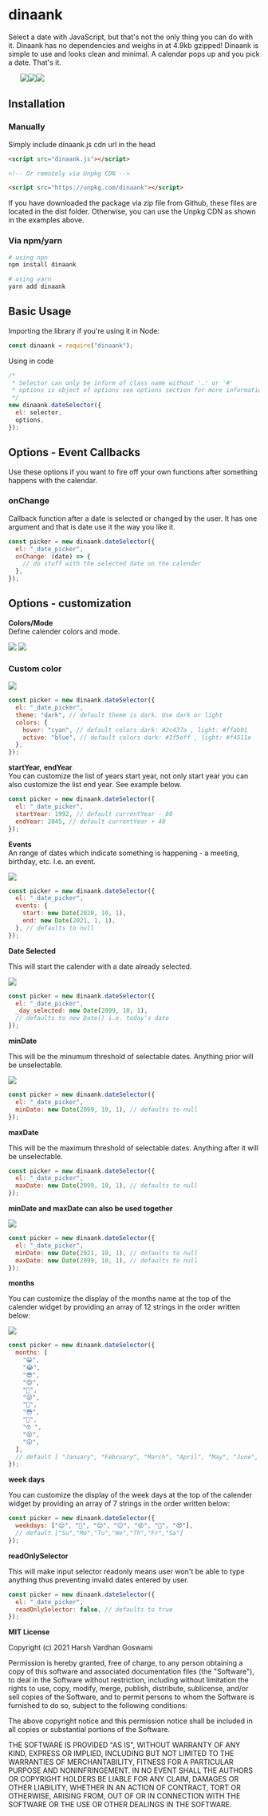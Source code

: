 # dinaank

Select a date with JavaScript, but that's not the only thing you can do with it. Dinaank has no dependencies and weighs in at 4.9kb gzipped! Dinaank is simple to use and looks clean and minimal. A calendar pops up and you pick a date. That's it.

<ul style="list-style-type:none;display:flex;">
  <li><img src="https://raw.githubusercontent.com/iamharshdev/dinaank/master/screenshots/Screenshot_4.png"></li>
  <li><img src=".https://raw.githubusercontent.com/iamharshdev/dinaank/master/screenshots/Screenshot_5.png"></li>
  <li><img src="https://raw.githubusercontent.com/iamharshdev/dinaank/master/screenshots/Screenshot_6.png"></li>
</ul>

## Installation

### Manually

Simply include dinaank.js cdn url in the head

```html
<script src="dinaank.js"></script>

<!-- Or remotely via Unpkg CDN -->

<script src="https://unpkg.com/dinaank"></script>
```

If you have downloaded the package via zip file from Github, these files are located in the dist folder. Otherwise, you can use the Unpkg CDN as shown in the examples above.

### Via npm/yarn

```sh
# using npn
npm install dinaank

# using yarn
yarn add dinaank
```

## Basic Usage

Importing the library if you're using it in Node:

```js
const dinaank = require("dinaank");
```

Using in code

```js
/*
 * Selector can only be inform of class name without '.' or '#'
 * options is object of options see options section for more information.
 */
new dinaank.dateSelector({
  el: selector,
  options,
});
```

## Options - Event Callbacks

Use these options if you want to fire off your own functions after something happens with the calendar.

### onChange

Callback function after a date is selected or changed by the user. It has one argument and that is date use it the way you like it.

```js
const picker = new dinaank.dateSelector({
  el: "_date_picker",
  onChange: (date) => {
    // do stuff with the selected date on the calender
  },
});
```

## Options - customization

**Colors/Mode**
<br>
Define calender colors and mode.

<img src=".https://raw.githubusercontent.com/iamharshdev/dinaank/master/screenshots/Screenshot_4.png">
<img src="https://raw.githubusercontent.com/iamharshdev/dinaank/master/screenshots/Screenshot_7.png">

### **Custom color**

<img src="https://raw.githubusercontent.com/iamharshdev/dinaank/master/screenshots/Screenshot_11.png">

```js
const picker = new dinaank.dateSelector({
  el: "_date_picker",
  theme: "dark", // default theme is dark. Use dark or light
  colors: {
    hover: "cyan", // default colors dark: #2c437a , light: #ffab91
    active: "blue", // default colors dark: #1f5eff , light: #f4511e
  },
});
```

**startYear,**
**endYear**
<br>
You can customize the list of years start year, not only start year you can also customize the list end year. See example below.

```js
const picker = new dinaank.dateSelector({
  el: "_date_picker",
  startYear: 1992, // default currentYear - 80
  endYear: 2045, // default currentYear + 40
});
```

**Events**
<br>
An range of dates which indicate something is happening - a meeting, birthday, etc. I.e. an event.

<img src="https://raw.githubusercontent.com/iamharshdev/dinaank/master/screenshots/Screenshot_9.png">

```js
const picker = new dinaank.dateSelector({
  el: "_date_picker",
  events: {
    start: new Date(2020, 10, 1),
    end: new Date(2021, 1, 1),
  }, // defaults to null
});
```

**Date Selected**

This will start the calender with a date already selected.

<img src="https://raw.githubusercontent.com/iamharshdev/dinaank/master/screenshots/Screenshot_7.png">

```js
const picker = new dinaank.dateSelector({
  el: "_date_picker",
  _day_selected: new Date(2099, 10, 1),
  // defaults to new Date() i.e. today's date
});
```

**minDate**

This will be the minumum threshold of selectable dates. Anything prior will be unselectable.

<img src="https://raw.githubusercontent.com/iamharshdev/dinaank/master/screenshots/Screenshot_10.png">

```js
const picker = new dinaank.dateSelector({
  el: "_date_picker",
  minDate: new Date(2099, 10, 1), // defaults to null
});
```

**maxDate**

This will be the maximum threshold of selectable dates. Anything after it will be unselectable.

```js
const picker = new dinaank.dateSelector({
  el: "_date_picker",
  maxDate: new Date(2099, 10, 1), // defaults to null
});
```

**minDate and maxDate can also be used together**

<img src="https://raw.githubusercontent.com/iamharshdev/dinaank/master/screenshots/Screenshot_10.png">

```js
const picker = new dinaank.dateSelector({
  el: "_date_picker",
  minDate: new Date(2021, 10, 1), // defaults to null
  maxDate: new Date(2099, 10, 1), // defaults to null
});
```

**months**

You can customize the display of the months name at the top of the calender widget by providing an array of 12 strings in the order written below:

<img src="https://raw.githubusercontent.com/iamharshdev/dinaank/master/screenshots/custom_months.png">

```js
const picker = new dinaank.dateSelector({
  months: [
    "😀",
    "😂",
    "😎",
    "😍",
    "🤩",
    "😜",
    "😬",
    "😳",
    "🤪",
    "🤓 ",
    "😝",
    "😮",
  ],
  // default [ "January", "February", "March", "April", "May", "June", "July", "August", "September", "October", "November", "December"]
});
```

**week days**

You can customize the display of the week days at the top of the calender widget by providing an array of 7 strings in the order written below:

```js
const picker = new dinaank.dateSelector({
  weekdays: ["😌", "🥶", "😌", "😐", "😝", "🤧", "😍"],
  // default ["Su","Mo","Tu","We","Th","Fr","Sa"]
});
```

**readOnlySelector**

This will make input selector readonly means user won't be able to type anything thus preventing invalid dates entered by user.

```js
const picker = new dinaank.dateSelector({
  el: "_date_picker",
  readOnlySelector: false, // defaults to true
});
```

**MIT License**

Copyright (c) 2021 Harsh Vardhan Goswami

Permission is hereby granted, free of charge, to any person obtaining a copy
of this software and associated documentation files (the "Software"), to deal
in the Software without restriction, including without limitation the rights
to use, copy, modify, merge, publish, distribute, sublicense, and/or sell
copies of the Software, and to permit persons to whom the Software is
furnished to do so, subject to the following conditions:

The above copyright notice and this permission notice shall be included in all
copies or substantial portions of the Software.

THE SOFTWARE IS PROVIDED "AS IS", WITHOUT WARRANTY OF ANY KIND, EXPRESS OR
IMPLIED, INCLUDING BUT NOT LIMITED TO THE WARRANTIES OF MERCHANTABILITY,
FITNESS FOR A PARTICULAR PURPOSE AND NONINFRINGEMENT. IN NO EVENT SHALL THE
AUTHORS OR COPYRIGHT HOLDERS BE LIABLE FOR ANY CLAIM, DAMAGES OR OTHER
LIABILITY, WHETHER IN AN ACTION OF CONTRACT, TORT OR OTHERWISE, ARISING FROM,
OUT OF OR IN CONNECTION WITH THE SOFTWARE OR THE USE OR OTHER DEALINGS IN THE
SOFTWARE.
